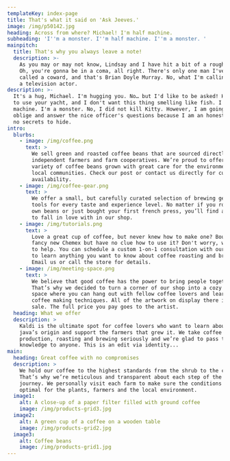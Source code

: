 ```yaml
---
templateKey: index-page
title: That's what it said on 'Ask Jeeves.'
image: /img/p50142.jpg
heading: Across from where? Michael! I'm half machine.
subheading: 'I''m a monster. I''m half machine. I''m a monster. '
mainpitch:
  title: That's why you always leave a note!
  description: >-
    As you may or may not know, Lindsay and I have hit a bit of a rough patch.
    Oh, you're gonna be in a coma, all right. There's only one man I've ever
    called a coward, and that's Brian Doyle Murray. No, what I'm calling you is
    a television actor.
description: >-
  It's a hug, Michael. I'm hugging you. No… but I'd like to be asked! He'll want
  to use your yacht, and I don't want this thing smelling like fish. I'm half
  machine. I'm a monster. No, I did not kill Kitty. However, I am going to
  oblige and answer the nice officer's questions because I am an honest man with
  no secrets to hide.
intro:
  blurbs:
    - image: /img/coffee.png
      text: >
        We sell green and roasted coffee beans that are sourced directly from
        independent farmers and farm cooperatives. We’re proud to offer a
        variety of coffee beans grown with great care for the environment and
        local communities. Check our post or contact us directly for current
        availability.
    - image: /img/coffee-gear.png
      text: >
        We offer a small, but carefully curated selection of brewing gear and
        tools for every taste and experience level. No matter if you roast your
        own beans or just bought your first french press, you’ll find a gadget
        to fall in love with in our shop.
    - image: /img/tutorials.png
      text: >
        Love a great cup of coffee, but never knew how to make one? Bought a
        fancy new Chemex but have no clue how to use it? Don't worry, we’re here
        to help. You can schedule a custom 1-on-1 consultation with our baristas
        to learn anything you want to know about coffee roasting and brewing.
        Email us or call the store for details.
    - image: /img/meeting-space.png
      text: >
        We believe that good coffee has the power to bring people together.
        That’s why we decided to turn a corner of our shop into a cozy meeting
        space where you can hang out with fellow coffee lovers and learn about
        coffee making techniques. All of the artwork on display there is for
        sale. The full price you pay goes to the artist.
  heading: What we offer
  description: >
    Kaldi is the ultimate spot for coffee lovers who want to learn about their
    java’s origin and support the farmers that grew it. We take coffee
    production, roasting and brewing seriously and we’re glad to pass that
    knowledge to anyone. This is an edit via identity...
main:
  heading: Great coffee with no compromises
  description: >
    We hold our coffee to the highest standards from the shrub to the cup.
    That’s why we’re meticulous and transparent about each step of the coffee’s
    journey. We personally visit each farm to make sure the conditions are
    optimal for the plants, farmers and the local environment.
  image1:
    alt: A close-up of a paper filter filled with ground coffee
    image: /img/products-grid3.jpg
  image2:
    alt: A green cup of a coffee on a wooden table
    image: /img/products-grid2.jpg
  image3:
    alt: Coffee beans
    image: /img/products-grid1.jpg
---
```


